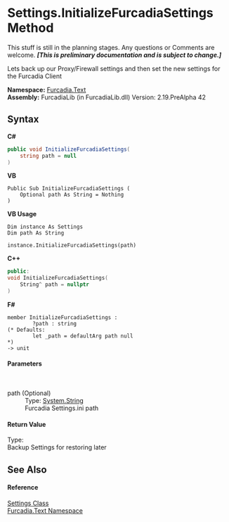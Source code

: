 # Settings.InitializeFurcadiaSettings Method 
This stuff is still in the planning stages. Any questions or Comments are welcome. _**\[This is preliminary documentation and is subject to change.\]**_

Lets back up our Proxy/Firewall settings and then set the new settings for the Furcadia Client

**Namespace:**&nbsp;<a href="N_Furcadia_Text">Furcadia.Text</a><br />**Assembly:**&nbsp;FurcadiaLib (in FurcadiaLib.dll) Version: 2.19.PreAlpha 42

## Syntax

**C#**<br />
``` C#
public void InitializeFurcadiaSettings(
	string path = null
)
```

**VB**<br />
``` VB
Public Sub InitializeFurcadiaSettings ( 
	Optional path As String = Nothing
)
```

**VB Usage**<br />
``` VB Usage
Dim instance As Settings
Dim path As String

instance.InitializeFurcadiaSettings(path)
```

**C++**<br />
``` C++
public:
void InitializeFurcadiaSettings(
	String^ path = nullptr
)
```

**F#**<br />
``` F#
member InitializeFurcadiaSettings : 
        ?path : string 
(* Defaults:
        let _path = defaultArg path null
*)
-> unit 

```


#### Parameters
&nbsp;<dl><dt>path (Optional)</dt><dd>Type: <a href="http://msdn2.microsoft.com/en-us/library/s1wwdcbf" target="_blank">System.String</a><br />Furcadia Settings.ini path</dd></dl>

#### Return Value
Type: <br />Backup Settings for restoring later

## See Also


#### Reference
<a href="T_Furcadia_Text_Settings">Settings Class</a><br /><a href="N_Furcadia_Text">Furcadia.Text Namespace</a><br />